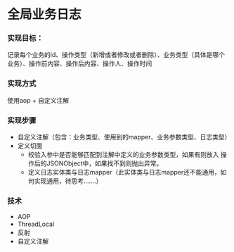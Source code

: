 # 全局业务日志
### 实现目标：
记录每个业务的id、操作类型（新增或者修改或者删除）、业务类型（具体是哪个业务）、操作前内容、操作后内容、操作人、操作时间

### 实现方式
使用aop + 自定义注解

### 实现步骤
* 自定义注解（包含：业务类型、使用到的mapper、业务参数类型、日志类型）
* 定义切面
    * 校验入参中是否能够匹配到注解中定义的业务参数类型，如果有则放入 操作后的JSONObject中，如果找不到则抛出异常。
    * 定义日志实体类与日志mapper（此实体类与日志mapper还不能通用，如何实现通用，待思考.......）
### 技术
* AOP
* ThreadLocal
* 反射
* 自定义注解
    
    
